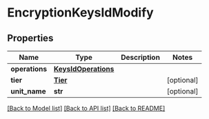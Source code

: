 # EncryptionKeysIdModify

## Properties
Name | Type | Description | Notes
------------ | ------------- | ------------- | -------------
**operations** | [**KeysIdOperations**](KeysIdOperations.md) |  | 
**tier** | [**Tier**](Tier.md) |  | [optional] 
**unit_name** | **str** |  | [optional] 

[[Back to Model list]](../README.md#documentation-for-models) [[Back to API list]](../README.md#documentation-for-api-endpoints) [[Back to README]](../README.md)


